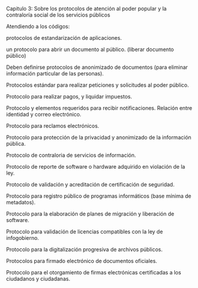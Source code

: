 Capitulo 3:  Sobre los protocolos de atención al poder popular y la contraloría social de los servicios públicos

Atendiendo a los códigos: 

protocolos de estandarización de aplicaciones. 

un protocolo para abrir un documento al público. (liberar documento público)

Deben definirse protocolos de anonimizado de documentos (para eliminar información particular de las personas). 

Protocolos estándar para realizar peticiones y solicitudes al poder público. 

Protocolo para realizar pagos, y liquidar impuestos. 

Protocolo y elementos requeridos para recibir notificaciones. Relación entre identidad y correo electrónico. 

Protocolo para reclamos electrónicos.

Protocolo para protección de la privacidad y anonimizado de la información pública. 

Protocolo de contraloria de servicios de información. 

Protocolo de reporte de software o hardware adquirido en violación de la ley. 

Protocolo de validación y acreditación de certificación de seguridad. 

Protocolo para registro público de programas informáticos (base mínima de metadatos).

Protocolo para la elaboración de planes de migración y liberación de software. 

Protocolo para validación de licencias compatibles con la ley de infogobierno. 

Protocolo para la digitalización progresiva de archivos públicos. 

Protocolos para firmado electrónico de documentos oficiales. 

Protocolo para el otorgamiento de firmas electrónicas certificadas a los ciudadanos y ciudadanas. 

